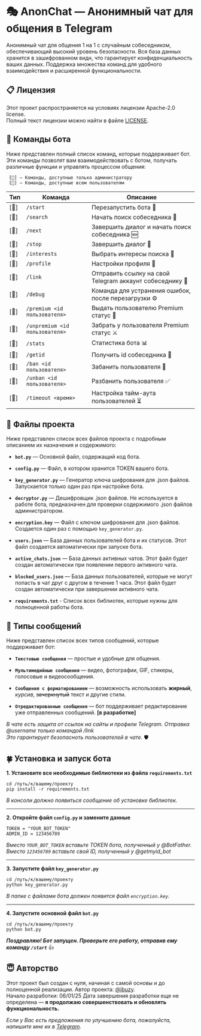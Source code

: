 🎭 AnonChat — Анонимный чат для общения в Telegram
=========================

Анонимный чат для общения 1 на 1 с случайным собеседником, обеспечивающий высокий уровень безопасности.
Вся база данных хранится в зашифрованном видн, что гарантирует конфиденциальность ваших данных.
Поддержка множества команд для удобного взаимодействия и расширенной функциональности.

## 📋 Лицензия
Этот проект распространяется на условиях лицензии Apache-2.0 license.  
Полный текст лицензии можно найти в файле [LICENSE](./LICENSE).

## 🤖 Команды бота
Ниже представлен полный список команд, которые поддерживает бот.
Эти команды позволят вам взаимодействовать с ботом, получать различные функции и управлять процессом общения:
```
 [👮] — Команды, доступные только администратору
 [👥] — Команды, доступные всем пользователям
```

| Тип | Команда | Описание |
|-----|---------|----------|
| [👥] | `/start` | Перезапустить бота 🔄 |
| [👥] | `/search ` | Начать поиск собеседника 🔎 |
| [👥] | `/next` | Завершить диалог и начать поиск собеседника 🆕 |
| [👥] | `/stop` | Завершить диалог 🛑 |
| [👥] | `/interests` | Выбрать интересы поиска 📙 |
| [👥] | `/profile` | Настройки профиля 💼 |
| [👥] | `/link` | Отправить ссылку на свой Telegram аккаунт собеседнику 🔗 |
| [👮] | `/debug` | Команда для устранения ошибок, после перезагрузки ⚙️ |
| [👮] | `/premium <id пользователя>` | Выдать пользователю Premium статус 👑 |
| [👮] | `/unpremium <id пользователя>` | Забрать у пользователя Premium статус ⚔️ |
| [👮] | `/stats` | Статистика бота 📊 |
| [👮] | `/getid` |Получить id собеседника 🚓 |
| [👮] | `/ban <id пользователя>` | Забанить пользователя 🚫 |
| [👮] | `/unban <id пользователя>` | Разбанить пользователя ✅ |
| [👮] | `/timeout <время>` | Настройка тайм-аута пользователей ⏳ |


## 📁 Файлы проекта
Ниже представлен список всех файлов проекта с подробным описанием их назначения и содержимого:

* **`bot.py`** — Основной файл, содержащий код бота.  
  
* **`config.py`** — Файл, в котором хранится TOKEN вашего бота.  
  
* **`key_generator.py`** — Генератор ключа шифрования для .json файлов. Запускается только один раз при настройке бота.  
  
* **`decryptor.py`** — Дешифровщик .json файлов. Не используется в работе бота, предназначен для проверки содержимого .json файлов администратором.  
  
* **`encryption.key`** — Файл с ключом шифрования для .json файлов. Создается один раз с помощью `key_generator.py`.  
  
* **`users.json`** — База данных пользователей бота и их статусов. Этот файл создается автоматически при запуске бота.  
  
* **`active_chats.json`** — База данных активных чатов. Этот файл будет создан автоматически при появлении первого активного чата.  
  
* **`blocked_users.json`** — База данных пользователей, которые не могут попасть в чат друг с другом в течение 1 часа. Этот файл будет создан автоматически при завершении активного чата.  
  
* **`requirements.txt`** - Список всех библиотек, которые нужны для полноценной работы бота.

## 💭 Типы сообщений
Ниже представлен список всех типов сообщений, которые поддерживает бот:

* **`Текстовые сообщения`** — простые и удобные для общения.
  
* **`Мультимедийные сообщения`** — видео, фотографии, GIF, стикеры, голосовые и видеосообщения.
  
* **`Сообщения с форматированием`** — возможность использовать **жирный**, *курсив*, ~~зачеркнутый~~ текст и другие стили.
  
* **`Отредактированные сообщения`** — бот поддерживает редактирование уже отправленных сообщений. **[в разработке]**
  
*В чате есть защита от ссылок на сайты и профили Telegram. Отправка @username только командой /link*  
*Это гарантирует безопасноть пользователей в чате.* 🛡

## 🍀 Установка и запуск бота

**1. Установите все необходимые библиотеки из файла `requirements.txt`**
```
cd /путь/к/вашему/проекту
pip install -r requirements.txt
```
  
*В консоли должно появиться сообщение об установке библиотек.*
<hr>

**2. Откройте файл `config.py` и замените данные**
  
```
TOKEN = "YOUR_BOT_TOKEN"
ADMIN_ID = 123456789
```
  
*Вместо `YOUR_BOT_TOKEN` вставьте TOKEN бота, полученный у @BotFather.*  
*Вместо `123456789` вставьте свой ID, полученный у @getmyid_bot*
<hr>

**3. Запустите файл `key_generator.py`**
  
```
cd /путь/к/вашему/проекту
python key_generator.py
```
  
*В папке с файлами бота должен появится файл `encryption.key`.*
<hr>

**4. Запустите основной файл `bot.py`**
  
```
cd /путь/к/вашему/проекту
python bot.py
```
  
***Поздравляю! Бот запущен. Проверьте его работу, отправив ему команду `/start`*** 👍

## 😇 Авторство

Этот проект был создан с нуля, начиная с самой основы и до полноценной реализации. Автор проекта: [@ibuzy](https://t.me/ibuzy).  
Начало разработки: 06/01/25
Дата завершения разработки еще не определена — **я продолжаю совершенствовать и обновлять функциональность.**

*Если у Вас есть предложения по улучшению бота, пожалуйста, напишите мне их в [Telegram](https://t.me/ibuzy).*  

